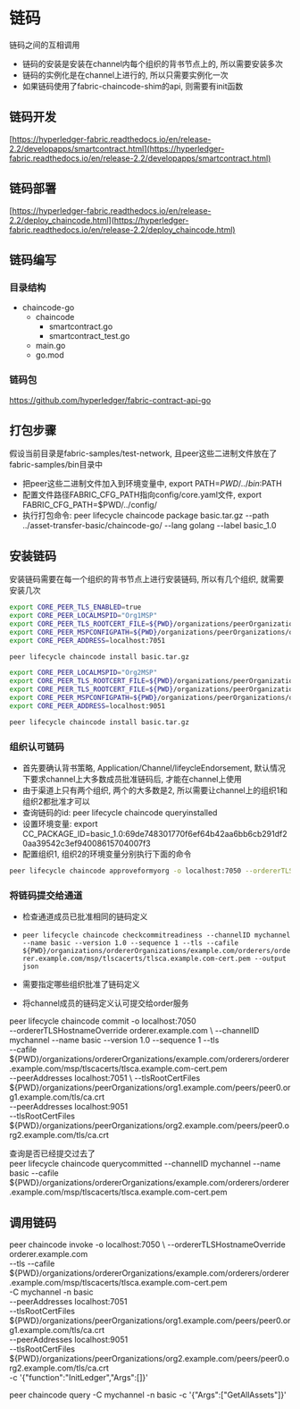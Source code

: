 # 链码

链码之间的互相调用

- 链码的安装是安装在channel内每个组织的背书节点上的, 所以需要安装多次
- 链码的实例化是在channel上进行的, 所以只需要实例化一次
- 如果链码使用了fabric-chaincode-shim的api, 则需要有init函数

## 链码开发

[https://hyperledger-fabric.readthedocs.io/en/release-2.2/developapps/smartcontract.html](https://hyperledger-fabric.readthedocs.io/en/release-2.2/developapps/smartcontract.html)

## 链码部署

[https://hyperledger-fabric.readthedocs.io/en/release-2.2/deploy_chaincode.html](https://hyperledger-fabric.readthedocs.io/en/release-2.2/deploy_chaincode.html)

## 链码编写

### 目录结构

- chaincode-go
  - chaincode
    - smartcontract.go
    - smartcontract_test.go
  - main.go
  - go.mod
  
### 链码包

https://github.com/hyperledger/fabric-contract-api-go

## 打包步骤

假设当前目录是fabric-samples/test-network, 且peer这些二进制文件放在了fabric-samples/bin目录中

- 把peer这些二进制文件加入到环境变量中, export PATH=${PWD}/../bin:$PATH
- 配置文件路径FABRIC_CFG_PATH指向config/core.yaml文件, export FABRIC_CFG_PATH=$PWD/../config/
- 执行打包命令: peer lifecycle chaincode package basic.tar.gz --path ../asset-transfer-basic/chaincode-go/ --lang golang --label basic_1.0 

## 安装链码

安装链码需要在每一个组织的背书节点上进行安装链码, 所以有几个组织, 就需要安装几次

```bash
export CORE_PEER_TLS_ENABLED=true
export CORE_PEER_LOCALMSPID="Org1MSP"
export CORE_PEER_TLS_ROOTCERT_FILE=${PWD}/organizations/peerOrganizations/org1.example.com/peers/peer0.org1.example.com/tls/ca.crt
export CORE_PEER_MSPCONFIGPATH=${PWD}/organizations/peerOrganizations/org1.example.com/users/Admin@org1.example.com/msp
export CORE_PEER_ADDRESS=localhost:7051

peer lifecycle chaincode install basic.tar.gz

export CORE_PEER_LOCALMSPID="Org2MSP"
export CORE_PEER_TLS_ROOTCERT_FILE=${PWD}/organizations/peerOrganizations/org2.example.com/peers/peer0.org2.example.com/tls/ca.crt
export CORE_PEER_TLS_ROOTCERT_FILE=${PWD}/organizations/peerOrganizations/org2.example.com/peers/peer0.org2.example.com/tls/ca.crt
export CORE_PEER_MSPCONFIGPATH=${PWD}/organizations/peerOrganizations/org2.example.com/users/Admin@org2.example.com/msp
export CORE_PEER_ADDRESS=localhost:9051

peer lifecycle chaincode install basic.tar.gz
```

### 组织认可链码

- 首先要确认背书策略, Application/Channel/lifeycleEndorsement, 默认情况下要求channel上大多数成员批准链码后, 才能在channel上使用
- 由于渠道上只有两个组织, 两个的大多数是2, 所以需要让channel上的组织1和组织2都批准才可以  
- 查询链码的id: peer lifecycle chaincode queryinstalled
- 设置环境变量: export CC_PACKAGE_ID=basic_1.0:69de748301770f6ef64b42aa6bb6cb291df20aa39542c3ef94008615704007f3
- 配置组织1, 组织2的环境变量分别执行下面的命令

```bash
peer lifecycle chaincode approveformyorg -o localhost:7050 --ordererTLSHostnameOverride orderer.example.com --channelID mychannel --name basic --version 1.0 --package-id $CC_PACKAGE_ID --sequence 1 --tls --cafile ${PWD}/organizations/ordererOrganizations/example.com/orderers/orderer.example.com/msp/tlscacerts/tlsca.example.com-cert.pem
```

### 将链码提交给通道

- 检查通道成员已批准相同的链码定义
- `peer lifecycle chaincode checkcommitreadiness --channelID mychannel --name basic --version 1.0 --sequence 1 --tls --cafile ${PWD}/organizations/ordererOrganizations/example.com/orderers/orderer.example.com/msp/tlscacerts/tlsca.example.com-cert.pem --output json`

- 需要指定哪些组织批准了链码定义
- 将channel成员的链码定义认可提交给order服务 

peer lifecycle chaincode commit -o localhost:7050 \
  --ordererTLSHostnameOverride orderer.example.com \ 
  --channelID mychannel --name basic --version 1.0 --sequence 1 --tls \
  --cafile ${PWD}/organizations/ordererOrganizations/example.com/orderers/orderer.example.com/msp/tlscacerts/tlsca.example.com-cert.pem \
  --peerAddresses localhost:7051 \ 
  --tlsRootCertFiles ${PWD}/organizations/peerOrganizations/org1.example.com/peers/peer0.org1.example.com/tls/ca.crt \
  --peerAddresses localhost:9051 \
  --tlsRootCertFiles ${PWD}/organizations/peerOrganizations/org2.example.com/peers/peer0.org2.example.com/tls/ca.crt
 
查询是否已经提交过去了  
peer lifecycle chaincode querycommitted --channelID mychannel --name basic --cafile ${PWD}/organizations/ordererOrganizations/example.com/orderers/orderer.example.com/msp/tlscacerts/tlsca.example.com-cert.pem

## 调用链码

peer chaincode invoke -o localhost:7050 \ 
  --ordererTLSHostnameOverride orderer.example.com \
  --tls --cafile ${PWD}/organizations/ordererOrganizations/example.com/orderers/orderer.example.com/msp/tlscacerts/tlsca.example.com-cert.pem \
  -C mychannel -n basic \
  --peerAddresses localhost:7051 \
  --tlsRootCertFiles ${PWD}/organizations/peerOrganizations/org1.example.com/peers/peer0.org1.example.com/tls/ca.crt \
  --peerAddresses localhost:9051 \
  --tlsRootCertFiles ${PWD}/organizations/peerOrganizations/org2.example.com/peers/peer0.org2.example.com/tls/ca.crt \
  -c '{"function":"InitLedger","Args":[]}'

peer chaincode query -C mychannel -n basic -c '{"Args":["GetAllAssets"]}'

